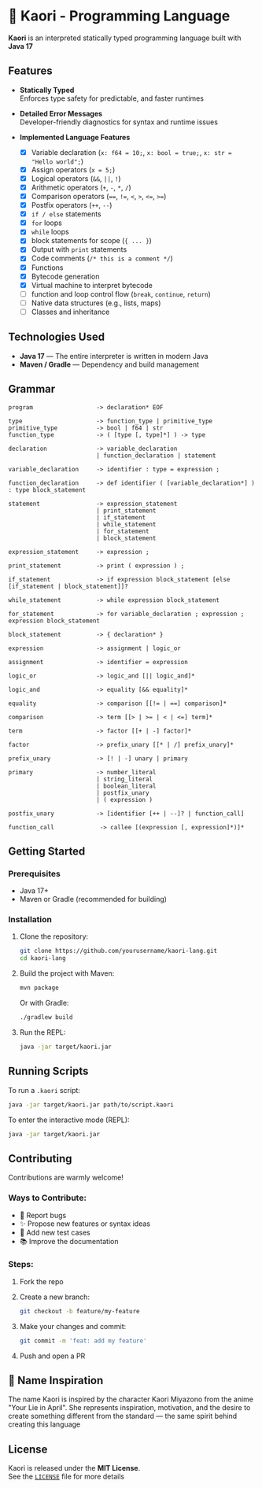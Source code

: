 # 🎻 Kaori - Programming Language

**Kaori** is an interpreted statically typed programming language built with **Java 17**

## Features

-   **Statically Typed**  
    Enforces type safety for predictable, and faster runtimes

-   **Detailed Error Messages**  
    Developer-friendly diagnostics for syntax and runtime issues

-   **Implemented Language Features**

    -   [x] Variable declaration (`x: f64 = 10;`, `x: bool = true;`, `x: str = "Hello world";`)
    -   [x] Assign operators (`x = 5;`)
    -   [x] Logical operators (`&&`, `||`, `!`)
    -   [x] Arithmetic operators (`+`, `-`, `*`, `/`)
    -   [x] Comparison operators (`==`, `!=`, `<`, `>`, `<=`, `>=`)
    -   [x] Postfix operators (`++`, `--`)
    -   [x] `if / else` statements
    -   [x] `for` loops
    -   [x] `while` loops
    -   [x] block statements for scope (`{ ... }`)
    -   [x] Output with `print` statements
    -   [x] Code comments (`/* this is a comment */`)
    -   [x] Functions
    -   [x] Bytecode generation
    -   [x] Virtual machine to interpret bytecode
    -   [ ] function and loop control flow (`break`, `continue`, `return`)
    -   [ ] Native data structures (e.g., lists, maps)
    -   [ ] Classes and inheritance

## Technologies Used

-   **Java 17** — The entire interpreter is written in modern Java
-   **Maven / Gradle** — Dependency and build management

## Grammar

```text
program                  -> declaration* EOF

type                     -> function_type | primitive_type
primitive_type           -> bool | f64 | str
function_type            -> ( [type [, type]*] ) -> type

declaration              -> variable_declaration
                         | function_declaration | statement

variable_declaration     -> identifier : type = expression ;

function_declaration     -> def identifier ( [variable_declaration*] ) : type block_statement

statement                -> expression_statement
                         | print_statement
                         | if_statement
                         | while_statement
                         | for_statement
                         | block_statement

expression_statement     -> expression ;

print_statement          -> print ( expression ) ;

if_statement             -> if expression block_statement [else [if_statement | block_statement]]?

while_statement          -> while expression block_statement

for_statement            -> for variable_declaration ; expression ; expression block_statement

block_statement          -> { declaration* }

expression               -> assignment | logic_or

assignment               -> identifier = expression

logic_or                 -> logic_and [|| logic_and]*

logic_and                -> equality [&& equality]*

equality                 -> comparison [[!= | ==] comparison]*

comparison               -> term [[> | >= | < | <=] term]*

term                     -> factor [[+ | -] factor]*

factor                   -> prefix_unary [[* | /] prefix_unary]*

prefix_unary             -> [! | -] unary | primary

primary                  -> number_literal
                         | string_literal
                         | boolean_literal
                         | postfix_unary
                         | ( expression )

postfix_unary            -> [identifier [++ | --]? | function_call]

function_call             -> callee [(expression [, expression]*)]*
```

## Getting Started

### Prerequisites

-   Java 17+
-   Maven or Gradle (recommended for building)

### Installation

1. Clone the repository:

    ```bash
    git clone https://github.com/yourusername/kaori-lang.git
    cd kaori-lang
    ```

2. Build the project with Maven:

    ```bash
    mvn package
    ```

    Or with Gradle:

    ```bash
    ./gradlew build
    ```

3. Run the REPL:

    ```bash
    java -jar target/kaori.jar
    ```

## Running Scripts

To run a `.kaori` script:

```bash
java -jar target/kaori.jar path/to/script.kaori
```

To enter the interactive mode (REPL):

```bash
java -jar target/kaori.jar
```

## Contributing

Contributions are warmly welcome!

### Ways to Contribute:

-   🚨 Report bugs
-   ✨ Propose new features or syntax ideas
-   🧪 Add new test cases
-   📚 Improve the documentation

### Steps:

1. Fork the repo
2. Create a new branch:

    ```bash
    git checkout -b feature/my-feature
    ```

3. Make your changes and commit:

    ```bash
    git commit -m 'feat: add my feature'
    ```

4. Push and open a PR

## 💖 Name Inspiration

The name Kaori is inspired by the character Kaori Miyazono from the anime "Your Lie in April". She represents inspiration, motivation, and the desire to create something different from the standard — the same spirit behind creating this language

## License

Kaori is released under the **MIT License**.  
See the [`LICENSE`](LICENSE) file for more details
